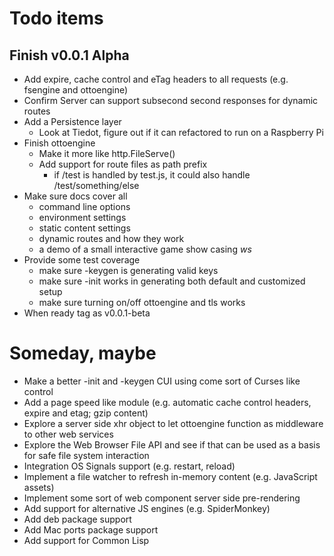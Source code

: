 
# Todo items

## Finish v0.0.1 Alpha

+ Add expire, cache control and eTag headers to all requests (e.g. fsengine and ottoengine)
+ Confirm Server can support subsecond second responses for dynamic routes
+ Add a Persistence layer
    - Look at Tiedot, figure out if it can refactored to run on a Raspberry Pi
+ Finish ottoengine
    - Make it more like http.FileServe()
    - Add support for route files as path prefix
        + if /test is handled by test.js, it could also handle /test/something/else
+ Make sure docs cover all 
    - command line options
    - environment settings
    - static content settings
    - dynamic routes and how they work
    - a demo of a small interactive game show casing _ws_
+ Provide some test coverage
    - make sure -keygen is generating valid keys
    - make sure -init works in generating both default and customized setup
    - make sure turning on/off ottoengine and tls works
+ When ready tag as v0.0.1-beta


# Someday, maybe

+ Make a better -init and -keygen CUI using come sort of Curses like control
+ Add a page speed like module (e.g. automatic cache control headers, expire and etag; gzip content)
+ Explore a server side xhr object to let ottoengine function as middleware to other web services
+ Explore the Web Browser File API and see if that can be used as a basis for safe file system interaction
+ Integration OS Signals support (e.g. restart, reload)
+ Implement a file watcher to refresh in-memory content (e.g. JavaScript assets)
+ Implement some sort of web component server side pre-rendering
+ Add support for alternative JS engines (e.g. SpiderMonkey)
+ Add deb package support
+ Add Mac ports package support
+ Add support for Common Lisp

